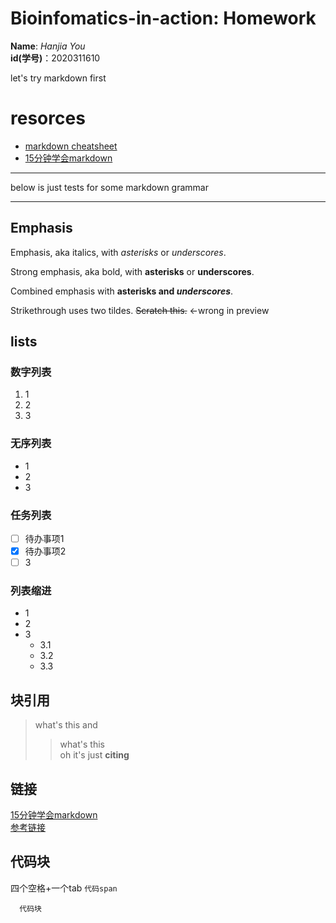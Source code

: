 # Bioinfomatics-in-action: Homework
  **Name**: *Hanjia You*  
  **id(学号)**：2020311610 
  
let's try markdown first 

# resorces
- [markdown cheatsheet](https://github.com/adam-p/markdown-here/wiki/Markdown-Cheatsheet)
- [15分钟学会markdown](https://www.bilibili.com/video/BV1sz411z7qd?from=search&seid=11483264095765612977)  
***
below is just tests for some markdown grammar
***

## Emphasis
  Emphasis, aka italics, with *asterisks* or _underscores_.

  Strong emphasis, aka bold, with **asterisks** or __underscores__.

  Combined emphasis with **asterisks and _underscores_**.

  Strikethrough uses two tildes. ~~Scratch this.~~ ←wrong in preview

## lists
### 数字列表
1. 1
2. 2
3. 3
### 无序列表
- 1
- 2
- 3
### 任务列表
- [ ] 待办事项1
- [x] 待办事项2
- [ ] 3
### 列表缩进
- 1
- 2
- 3
  - 3.1
  - 3.2
  - 3.3


  
## 块引用
  > what's this
  > and
  > >what's this  
  > oh it's just **citing**

## 链接
  [15分钟学会markdown](https://www.bilibili.com/video/BV1sz411z7qd?from=search&seid=11483264095765612977)  
  [参考链接][1]
  
  [1]:https://github.com/OPOMELANOCOTIN/Bioinfomatics-in-action/edit/main/README.md
  
## 代码块
四个空格+一个tab 
`代码span`
      
      代码块
  
